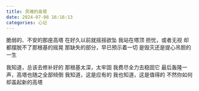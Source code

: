 ```yaml
---
title: 灵魂的高塔
date: 2024-07-08 16:16:13
categories: 心记
---
```

脆弱的、不安的那座高塔
在好久以前就摇摇欲坠
我站在塔顶
担忧，或者无视
却都摆脱不了那根基的摇晃
那缺失的部分，早已预示着一切
是毁灭还是提心吊胆的一生

我知道，总该去修补好的
那根基太深，太牢固
我费尽全力去稳固它
最后轰隆一声，高塔也随之全部倾倒
我知道，这是应有的
我也知道，这是值得的
不然你如何却盖起新的高塔

